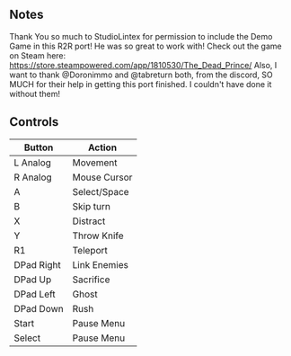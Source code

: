 ## Notes

Thank You so much to StudioLintex for permission to include the Demo Game in this R2R port! He was so great to work with! Check out the game on Steam here: https://store.steampowered.com/app/1810530/The_Dead_Prince/
Also, I want to thank @Doronimmo and @tabreturn both, from the discord, SO MUCH for their help in getting this port finished. I couldn't have done it without them!

## Controls

| Button | Action |
|--|--| 
|L Analog|Movement|
|R Analog|Mouse Cursor|
|A|Select/Space|
|B|Skip turn|
|X|Distract|
|Y|Throw Knife|
|R1|Teleport|
|DPad Right|Link Enemies|
|DPad Up|Sacrifice|
|DPad Left|Ghost|
|DPad Down|Rush|
|Start|Pause Menu|
|Select|Pause Menu|


